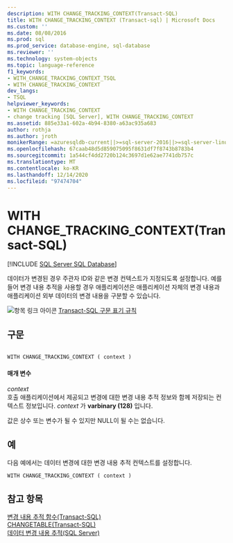 ```yaml
---
description: WITH CHANGE_TRACKING_CONTEXT(Transact-SQL)
title: WITH CHANGE_TRACKING_CONTEXT (Transact-sql) | Microsoft Docs
ms.custom: ''
ms.date: 08/08/2016
ms.prod: sql
ms.prod_service: database-engine, sql-database
ms.reviewer: ''
ms.technology: system-objects
ms.topic: language-reference
f1_keywords:
- WITH_CHANGE_TRACKING_CONTEXT_TSQL
- WITH CHANGE_TRACKING_CONTEXT
dev_langs:
- TSQL
helpviewer_keywords:
- WITH CHANGE_TRACKING_CONTEXT
- change tracking [SQL Server], WITH CHANGE_TRACKING_CONTEXT
ms.assetid: 885e33a1-602a-4b94-8380-a63ac935a683
author: rothja
ms.author: jroth
monikerRange: =azuresqldb-current||>=sql-server-2016||>=sql-server-linux-2017||=azuresqldb-mi-current
ms.openlocfilehash: 67caab48d5d859075095f8631df7f8743b8783b4
ms.sourcegitcommit: 1a544cf4dd2720b124c3697d1e62ae7741db757c
ms.translationtype: MT
ms.contentlocale: ko-KR
ms.lasthandoff: 12/14/2020
ms.locfileid: "97474704"
---
```

# <a name="with-change_tracking_context-transact-sql"></a>WITH CHANGE_TRACKING_CONTEXT(Transact-SQL)
[!INCLUDE [SQL Server SQL Database](../../includes/applies-to-version/sql-asdb.md)]

  데이터가 변경된 경우 주관자 ID와 같은 변경 컨텍스트가 지정되도록 설정합니다. 예를 들어 변경 내용 추적을 사용할 경우 애플리케이션은 애플리케이션 자체의 변경 내용과 애플리케이션 외부 데이터의 변경 내용을 구분할 수 있습니다.  

 ![항목 링크 아이콘](../../database-engine/configure-windows/media/topic-link.gif "항목 링크 아이콘") [Transact-SQL 구문 표기 규칙](../../t-sql/language-elements/transact-sql-syntax-conventions-transact-sql.md)  
  
## <a name="syntax"></a>구문  
  
```  
  
WITH CHANGE_TRACKING_CONTEXT ( context )  
```  
  
#### <a name="parameters"></a>매개 변수  
 *context*  
 호출 애플리케이션에서 제공되고 변경에 대한 변경 내용 추적 정보와 함께 저장되는 컨텍스트 정보입니다. *context* 가 **varbinary (128)** 입니다.  
  
 값은 상수 또는 변수가 될 수 있지만 NULL이 될 수는 없습니다.  
  
## <a name="examples"></a>예  
 다음 예에서는 데이터 변경에 대한 변경 내용 추적 컨텍스트를 설정합니다.  
  
```  
WITH CHANGE_TRACKING_CONTEXT ( context )  
```  
  
## <a name="see-also"></a>참고 항목  
 [변경 내용 추적 함수&#40;Transact-SQL&#41;](../../relational-databases/system-functions/change-tracking-functions-transact-sql.md)   
 [CHANGETABLE&#40;Transact-SQL&#41;](../../relational-databases/system-functions/changetable-transact-sql.md)   
 [데이터 변경 내용 추적&#40;SQL Server&#41;](../../relational-databases/track-changes/track-data-changes-sql-server.md)  
  
  
